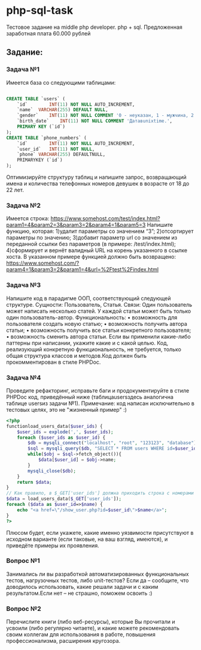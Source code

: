 # php-sql-task
Тестовое задание на middle php developer. php + sql. Предложенная заработная плата 60.000 рублей

## Задание: 
### Задача №1
Имеется база со следующими таблицами:
```sql

CREATE TABLE `users` (
	`id` 		INT(11) NOT NULL AUTO_INCREMENT,
	`name` 	VARCHAR(255) DEFAULT NULL,
	`gender`	INT(11) NOT NULL COMMENT '0 - неуказан, 1 - мужчина, 2 - женщина.',
	`birth_date`	INT(11) NOT NULL COMMENT 'Датавunixtime.',
	PRIMARY KEY (`id`)
);
CREATE TABLE `phone_numbers` (
	`id` 		INT(11) NOT NULL AUTO_INCREMENT,
	`user_id`	INT(11) NOT NULL,
	`phone`	VARCHAR(255) DEFAULTNULL,
	PRIMARYKEY (`id`)
);
```
Оптимизируйте структуру таблиц и напишите запрос, возвращающий имена и количества телефонных номеров девушек в возрасте от 18 до 22 лет.

### Задача №2
Имеется строка:
https://www.somehost.com/test/index.html?param1=4&param2=3&param3=2&param4=1&param5=3
Напишите функцию, которая:
1)удалит параметры со значением “3”;
2)отсортирует параметры по значению;
3)добавит параметр url со значением из переданной ссылки без параметров (в примере: /test/index.html);
4)сформирует и вернёт валидный URL на корень указанного в ссылке хоста.
В указанном примере функцией должно быть возвращено:
https://www.somehost.com/?param4=1&param3=2&param1=4&url=%2Ftest%2Findex.html

### Задача №3
Напишите код в парадигме ООП, соответствующий следующей структуре.
Сущности: Пользователь, Статья.
Связи: Один пользователь может написать несколько статей. У каждой статьи может быть только один пользователь-автор.
Функциональность:
•	возможность для пользователя создать новую статью;
•	возможность получить автора статьи;
•	возможность получить все статьи конкретного пользователя;
•	возможность сменить автора статьи.
Если вы применили какие-либо паттерны при написании, укажите какие и с какой целью.
Код, реализующий конкретную функциональность, не требуется, только общая структура классов и методов.Код должен быть прокомментирован в стиле PHPDoc.

### Задача №4
Проведите рефакторинг, исправьте баги и продокументируйте в стиле PHPDoc код, приведённый ниже (таблицаusersздесь аналогична таблице usersиз задачи №1).
Примечание: код написан исключительно в тестовых целях, это не "жизненный пример" :)
```php
<?php
functionload_users_data($user_ids) {
	$user_ids = explode(',', $user_ids);
	foreach ($user_ids as $user_id) {
		$db = mysqli_connect("localhost", "root", "123123", "database");
		$sql = mysqli_query($db, "SELECT * FROM users WHERE id=$user_id");
		while($obj = $sql->fetch_object()){
			$data[$user_id] = $obj->name;
		}
		mysqli_close($db);
	}
	return $data;
}
// Как правило, в $_GET['user_ids'] должна приходить строка с номерами пользователей через запятую, например: 1,2,17,48
$data = load_users_data($_GET['user_ids']);
foreach ($data as $user_id=>$name) {
	echo "<a href=\"/show_user.php?id=$user_id\">$name</a>";
}
?> 
```
Плюсом будет, если укажете, какие именно уязвимости присутствуют в исходном варианте (если таковые, на ваш взгляд, имеются), и приведёте примеры их проявления.

### Вопрос №1
Занимались ли вы разработкой автоматизированных функциональных тестов, нагрузочных тестов, либо unit-тестов? Если да – сообщите, что доводилось использовать, какие решали задачи и с каким результатом.Если нет – не страшно, поможем освоить :)

### Вопрос №2
Перечислите книги (либо веб-ресурсы), которые Вы прочитали и усвоили (либо регулярно читаете), и какие можете рекомендовать своим коллегам для использования в работе, повышения профессионализма, расширения кругозора.
